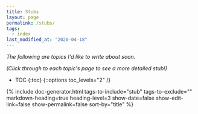 ```yaml
---
title: Stubs
layout: page
permalink: /stubs/
tags:
  - index
last_modified_at: "2020-04-18"
---
```


_The following are topics I'd like to write about soon._

_(Click through to each topic's page to see a more detailed stub!)_

* TOC
{:toc}
{::options toc_levels="2" /}

{% include doc-generator.html tags-to-include="stub" tags-to-exclude="" markdown-heading=true heading-level=3 show-date=false show-edit-link=false show-permalink=false sort-by="title" %}
